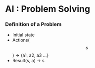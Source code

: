  # AI : Problem Solving
 
 ### Definition of a Problem
 
 * Initial state
 * Actions($$s$$) -> {a1, a2, a3 ...}
 * Result(s, a) -> s